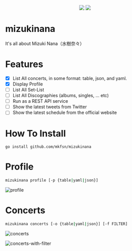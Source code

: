<p align=center>
<a target="_blank" href="https://opensource.org/licenses/MIT" title="License: MIT"><img src="https://img.shields.io/badge/License-MIT-blue.svg"></a>
<a target="_blank" href="http://makeapullrequest.com" title="PRs Welcome"><img src="https://img.shields.io/badge/PRs-welcome-brightgreen.svg"></a>
</p>  

# mizukinana

It's all about Mizuki Nana（水樹奈々）

# Features

- [x] List All concerts, in some format: table, json, and yaml.
- [x] Display Profile
- [ ] List All Set-List
- [ ] List All Discographies (albums, singles, ... etc)
- [ ] Run as a REST API service
- [ ] Show the latest tweets from Twitter
- [ ] Show the latest schedule from the official website

# How To Install

```mizukinana
go install github.com/mkfsn/mizukinana
```

# Profile

```bash
mizukinana profile [-p {table|yaml|json}]
```

![profile](https://user-images.githubusercontent.com/667169/45159966-ce9ba200-b21a-11e8-9e08-72902fd36ff8.gif)


# Concerts

```bash
mizukinana concerts [-o {table|yaml|json}] [-f FILTER]
```

![concerts](https://user-images.githubusercontent.com/667169/45159731-2dace700-b21a-11e8-8425-1ab37cf91b0d.gif)

![concerts-with-filter](https://user-images.githubusercontent.com/667169/45159647-ee7e9600-b219-11e8-9bba-3bdbce2d9e77.gif)
